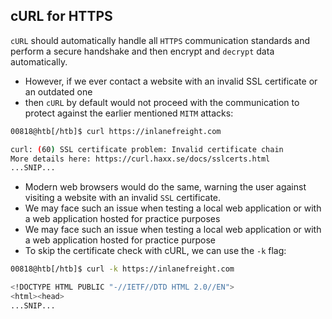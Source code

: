 ## cURL for HTTPS

`cURL` should automatically handle all `HTTPS` communication standards and perform a secure handshake and then encrypt and `decrypt` data automatically.
- However, if we ever contact a website with an invalid SSL certificate or an outdated one
- then `cURL` by default would not proceed with the communication to protect against the earlier mentioned `MITM` attacks:

```bash
00818@htb[/htb]$ curl https://inlanefreight.com

curl: (60) SSL certificate problem: Invalid certificate chain
More details here: https://curl.haxx.se/docs/sslcerts.html
...SNIP...
```

- Modern web browsers would do the same, warning the user against visiting a website with an invalid `SSL` certificate.
- We may face such an issue when testing a local web application or with a web application hosted for practice purposes
- We may face such an issue when testing a local web application or with a web application hosted for practice purpose
- To skip the certificate check with cURL, we can use the `-k` flag:

```bash
00818@htb[/htb]$ curl -k https://inlanefreight.com

<!DOCTYPE HTML PUBLIC "-//IETF//DTD HTML 2.0//EN">
<html><head>
...SNIP...
```
